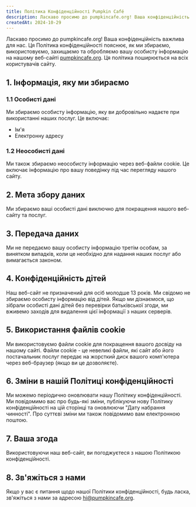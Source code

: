 ```yaml
---
title: Політика Конфіденційності Pumpkin Café
description: Ласкаво просимо до pumpkincafe.org! Ваша конфіденційність важлива для нас. Ця Політика конфіденційності пояснює, як ми збираємо, використовуємо, захищаємо та обробляємо вашу особисту інформацію на нашому веб-сайті. Ця політика поширюється на всіх користувачів сайту.
createdAt: 2024-10-29
---
```


Ласкаво просимо до pumpkincafe.org! Ваша конфіденційність важлива для нас. Ця Політика конфіденційності пояснює, як ми збираємо, використовуємо, захищаємо та обробляємо вашу особисту інформацію на нашому веб-сайті [pumpkincafe.org](https://pumpkincafe.org/). Ця політика поширюється на всіх користувачів сайту.

## 1. Інформація, яку ми збираємо

### 1.1 Особисті дані

Ми збираємо особисту інформацію, яку ви добровільно надаєте при використанні наших послуг. Це включає:

- Ім'я
- Електронну адресу

### 1.2 Неособисті дані

Ми також збираємо неособисту інформацію через веб-файли cookie. Це включає інформацію про вашу поведінку під час перегляду нашого сайту.

## 2. Мета збору даних

Ми збираємо ваші особисті дані виключно для покращення нашого веб-сайту та послуг.

## 3. Передача даних

Ми не передаємо вашу особисту інформацію третім особам, за винятком випадків, коли це необхідно для надання наших послуг або вимагається законом.

## 4. Конфіденційність дітей

Наш веб-сайт не призначений для осіб молодше 13 років. Ми свідомо не збираємо особисту інформацію від дітей. Якщо ми дізнаємося, що зібрали особисті дані дітей без перевірки батьківської згоди, ми вживемо заходів для видалення цієї інформації з наших серверів.

## 5. Використання файлів cookie

Ми використовуємо файли cookie для покращення вашого досвіду на нашому сайті. Файли cookie - це невеликі файли, які сайт або його постачальник послуг передає на жорсткий диск вашого комп'ютера через веб-браузер (якщо ви це дозволяєте).

## 6. Зміни в нашій Політиці конфіденційності

Ми можемо періодично оновлювати нашу Політику конфіденційності. Ми повідомимо вас про будь-які зміни, публікуючи нову Політику конфіденційності на цій сторінці та оновлюючи "Дату набрання чинності". Про суттєві зміни ми також повідомимо вам електронною поштою.

## 7. Ваша згода

Використовуючи наш веб-сайт, ви погоджуєтеся з нашою Політикою конфіденційності.

## 8. Зв'яжіться з нами

Якщо у вас є питання щодо нашої Політики конфіденційності, будь ласка, зв'яжіться з нами за адресою [hi@pumpkincafe.org](mailto:hi@pumpkincafe.org). 